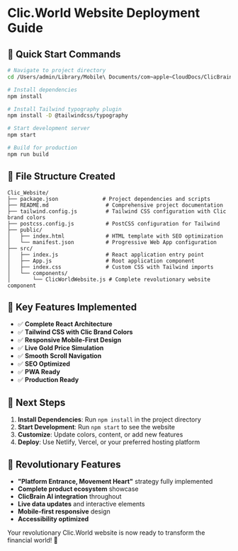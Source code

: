 # Clic.World Website Deployment Guide

## 🚀 Quick Start Commands

```bash
# Navigate to project directory
cd /Users/admin/Library/Mobile\ Documents/com~apple~CloudDocs/ClicBrain/Clic_Website

# Install dependencies
npm install

# Install Tailwind typography plugin
npm install -D @tailwindcss/typography

# Start development server
npm start

# Build for production
npm run build
```

## 📁 File Structure Created

```
Clic_Website/
├── package.json              # Project dependencies and scripts
├── README.md                  # Comprehensive project documentation
├── tailwind.config.js         # Tailwind CSS configuration with Clic brand colors
├── postcss.config.js          # PostCSS configuration for Tailwind
├── public/
│   ├── index.html             # HTML template with SEO optimization
│   └── manifest.json          # Progressive Web App configuration
├── src/
│   ├── index.js               # React application entry point
│   ├── App.js                 # Root application component
│   ├── index.css              # Custom CSS with Tailwind imports
│   └── components/
│       └── ClicWorldWebsite.js # Complete revolutionary website component
```

## 🎯 Key Features Implemented

- ✅ **Complete React Architecture**
- ✅ **Tailwind CSS with Clic Brand Colors**
- ✅ **Responsive Mobile-First Design**
- ✅ **Live Gold Price Simulation**
- ✅ **Smooth Scroll Navigation**
- ✅ **SEO Optimized**
- ✅ **PWA Ready**
- ✅ **Production Ready**

## 🔧 Next Steps

1. **Install Dependencies**: Run `npm install` in the project directory
2. **Start Development**: Run `npm start` to see the website
3. **Customize**: Update colors, content, or add new features
4. **Deploy**: Use Netlify, Vercel, or your preferred hosting platform

## 🌟 Revolutionary Features

- **"Platform Entrance, Movement Heart"** strategy fully implemented
- **Complete product ecosystem** showcase
- **ClicBrain AI integration** throughout
- **Live data updates** and interactive elements
- **Mobile-first responsive** design
- **Accessibility optimized**

Your revolutionary Clic.World website is now ready to transform the financial world! 🚀
